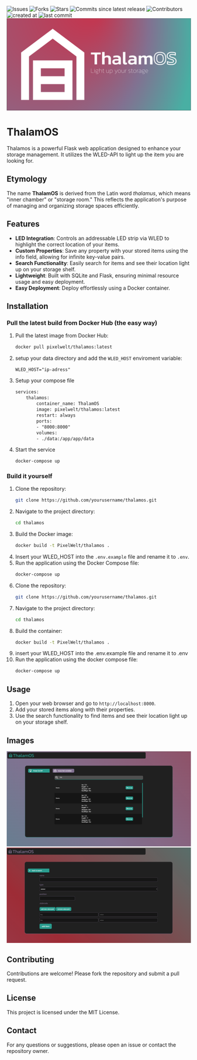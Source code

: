 ![Issues](https://img.shields.io/github/issues/PixelWelt/ThalamOS)
![Forks](https://img.shields.io/github/forks/PixelWelt/ThalamOS)
![Stars](https://img.shields.io/github/stars/PixelWelt/ThalamOS)
![Commits since latest release](https://img.shields.io/github/commits-since/PixelWelt/ThalamOS/latest)
![Contributors](https://img.shields.io/github/contributors/PixelWelt/ThalamOS)
![created at](https://img.shields.io/github/created-at/PixelWelt/ThalamOS)
![last commit](https://img.shields.io/github/last-commit/PixelWelt/ThalamOS)
![Banner](img/banner.png)
# ThalamOS
Thalamos is a powerful Flask web application designed to enhance your storage management. It utilizes the WLED-API to light up the item you are looking for.
## Etymology

The name **ThalamOS** is derived from the Latin word *thalamus*, which means "inner chamber" or "storage room." This reflects the application's purpose of managing and organizing storage spaces efficiently.
## Features

- **LED Integration**: Controls an addressable LED strip via WLED to highlight the correct location of your items.
- **Custom Properties**: Save any property with your stored items using the info field, allowing for infinite key-value pairs.
- **Search Functionality**: Easily search for items and see their location light up on your storage shelf.
- **Lightweight**: Built with SQLite and Flask, ensuring minimal resource usage and easy deployment.
- **Easy Deployment**: Deploy effortlessly using a Docker container.

## Installation
### Pull the latest build from Docker Hub (the easy way)

1. Pull the latest image from Docker Hub:
    ```bash
    docker pull pixelwelt/thalamos:latest
    ```
2. setup your data directory and add  the `WLED_HOST` enviroment variable:
    ```/data/.env
    WLED_HOST="ip-adress"
    ```
3. Setup your compose file
    ```docker-compose
    services:
        thalamos:
            container_name: ThalamOS
            image: pixelwelt/thalamos:latest
            restart: always
            ports:
            - "8000:8000"
            volumes:
            - ./data:/app/app/data 
    ```
4. Start the service
    ```bash
    docker-compose up
    ```
### Build it yourself

1. Clone the repository:
    ```bash
    git clone https://github.com/yourusername/thalamos.git
    ```
2. Navigate to the project directory:
    ```bash
    cd thalamos
    ```
3. Build the Docker image:
    ```bash
    docker build -t PixelWelt/thalamos .
    ```
4. Insert your WLED_HOST into the `.env.example` file and rename it to `.env`.
5. Run the application using the Docker Compose file:
    ```bash
    docker-compose up
    ```
1. Clone the repository:
    ```bash
    git clone https://github.com/yourusername/thalamos.git
    ```
2. Navigate to the project directory:
    ```bash
    cd thalamos
    ```
3. Build the container:
    ```bash
    docker build -t PixelWelt/thalamos .
    ```
4. insert your WLED_HOST into the .env.example file and rename it to .env
5. Run the application using the docker compose file:
    ```bash
    docker-compose up
    ```

## Usage

1. Open your web browser and go to `http://localhost:8000`.
2. Add your stored items along with their properties.
3. Use the search functionality to find items and see their location light up on your storage shelf.

## Images
![home page](img/home-page.png)
![create Item page](img/createItem.png)

## Contributing

Contributions are welcome! Please fork the repository and submit a pull request.

## License

This project is licensed under the MIT License.

## Contact

For any questions or suggestions, please open an issue or contact the repository owner.
